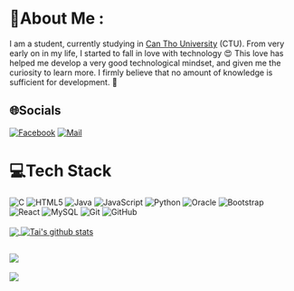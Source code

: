 # 💫About Me :
  I am a student, currently studying in [Can Tho University](https://www.ctu.edu.vn/) (CTU). From very early on in my life, I started to fall in love with technology 😍 This love has helped me develop a very good technological mindset, and given me the curiosity to learn more. I firmly believe that no amount of knowledge is sufficient for development. 🧠

## 🌐Socials
[![Facebook](https://img.shields.io/badge/Facebook-%231877F2.svg?logo=Facebook&logoColor=white)](https://facebook.com/https://www.facebook.com/tai.nhat.927758) 
[![Mail](https://img.shields.io/badge/-tainn.dv@gmail.com-gray?style=flat-square&logo=gmail&logoColor=red)](mailto:tainn.dv@gmail.com)

# 💻Tech Stack
![C](https://img.shields.io/badge/c-%2300599C.svg?style=for-the-badge&logo=c&logoColor=white) 
![HTML5](https://img.shields.io/badge/html5-%23E34F26.svg?style=for-the-badge&logo=html5&logoColor=white) 
![Java](https://img.shields.io/badge/java-%23ED8B00.svg?style=for-the-badge&logo=java&logoColor=white) 
![JavaScript](https://img.shields.io/badge/javascript-%23323330.svg?style=for-the-badge&logo=javascript&logoColor=%23F7DF1E) 
![Python](https://img.shields.io/badge/python-3670A0?style=for-the-badge&logo=python&logoColor=ffdd54) 
![Oracle](https://img.shields.io/badge/Oracle-F80000?style=for-the-badge&logo=oracle&logoColor=white) 
![Bootstrap](https://img.shields.io/badge/bootstrap-%23563D7C.svg?style=for-the-badge&logo=bootstrap&logoColor=white)
![React](https://img.shields.io/badge/-React-%23282C34?style=for-the-badge&logo=react)
![MySQL](https://img.shields.io/badge/-MySQL-black?style=for-the-badge&logo=mysql)
![Git](https://img.shields.io/badge/-Git-black?style=for-the-badge&logo=git)
![GitHub](https://img.shields.io/badge/-GitHub-181717?style=for-the-badge&logo=github)
<br><br>
<a href="https://github.com/teohigh">
  <img align="center" src="https://github-readme-stats.vercel.app/api/top-langs/?username=teohigh&theme=radical&hide" >
</a>
<a href="https://github.com/teohigh">
 <img align="center" src="https://github-readme-stats.vercel.app/api?username=teohigh&show_icons=true&theme=dark&line_height=30" alt="Tai's github stats"/>
</a>

![](https://quotes-github-readme.vercel.app/api?type=horizontal&theme=radical)
---
[![](https://visitcount.itsvg.in/api?id=teohigh&icon=0&color=0)](https://visitcount.itsvg.in)
